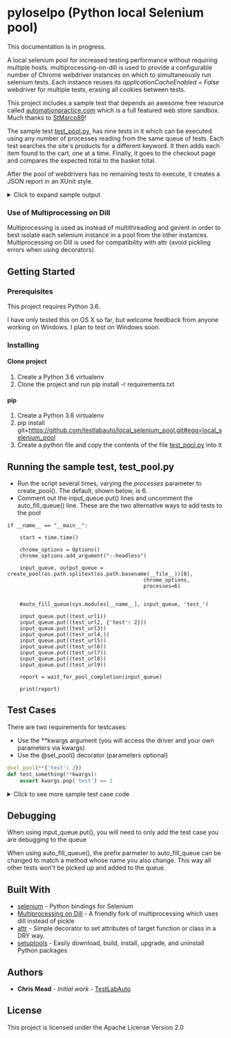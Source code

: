 # pyloselpo (Python local Selenium pool)

This documentation is in progress.

A local selenium pool for increased testing performance without requiring multiple hosts.    multiprocessing-on-dill is used to provide a configurable number of Chrome webdriver instances on which to simultaneously run selenium tests.   Each instance reuses its _applicationCacheEnabled = False_ webdriver for multiple tests, erasing all cookies between tests.

This project includes a sample test that depends an awesome free resource called [automationpractice.com](http://automationpractice.com/index.php) which is a full featured web store sandbox.  Much thanks to [StMarco89](https://github.com/StMarco89/automationpractice.com)!  

The sample test [test_pool.py](https://github.com/testlabauto/local_selenium_pool/blob/master/test_pool.py), has nine tests in it which can be executed using any number of processes reading from the same queue of tests.  Each test searches the site's products for a different keyword.  It then adds each item found to the cart, one at a time.  Finally, it goes to the checkout page and compares the expected total to the basket total.

After the pool of webdrivers has no remaining tests to execute, it creates a JSON report in an XUnit style. 


<details>
  <summary>Click to expand sample output</summary>
  <p>
<!-- the above p cannot start right at the beginning of the line and is mandatory for everything else to work -->

```python
{
    "tests": 9,
    "passed": 7,
    "errors": 1,
    "failed": 1,
    "testcase": [
        [
            {
                "function": "test_url3",
                "process_id": 36593,
                "stdout": [
                    "Starting test_url3",
                    "blouse 1",
                    "blouse $29.00",
                    "Finished test_url3"
                ],
                "passed": true
            },
            {
                "function": "test_url8",
                "process_id": 36593,
                "stdout": [
                    "Starting test_url8",
                    "straps 2",
                    "straps $47.38",
                    "Finished test_url8"
                ],
                "passed": true
            },
            {
                "function": "test_url1",
                "process_id": 36594,
                "stdout": [
                    "Starting test_url1",
                    "dress 7",
                    "Finished test_url1"
                ],
                "passed": false,
                "assertion": "msg 1\nTraceback (most recent call last):\n  File \"/Users/cmead/local_selenium_pool/pyloselpo/selenium_worker.py\", line 58, in execute_job\n    output_queue=self.stdout_queue)\n  File \"/Users/cmead/local_selenium_pool/pyloselpo/decorator.py\", line 18, in decorated_function\n    f(*y, **z)\n  File \"/Users/cmead/local_selenium_pool/test_pool.py\", line 84, in test_url1\n    assert n == 6, \"msg 1\" # wrong on purpose\nAssertionError: msg 1\n"
            },
            {
                "function": "test_url4",
                "process_id": 36596,
                "stdout": [
                    "Starting test_url4",
                    "printed 5",
                    "printed $154.87",
                    "Finished test_url4"
                ],
                "passed": true
            },
            {
                "function": "test_url5",
                "process_id": 36597,
                "stdout": [
                    "Starting test_url5",
                    "summer 4",
                    "summer $94.39",
                    "Finished test_url5"
                ],
                "passed": true
            },
            {
                "function": "test_url2",
                "process_id": 36595,
                "stdout": [
                    "Starting test_url2",
                    "chiffon 2",
                    "chiffon $48.90",
                    "Finished test_url2"
                ],
                "passed": true
            },
            {
                "function": "test_url9",
                "process_id": 36595,
                "stdout": [
                    "Starting test_url9",
                    "evening 1",
                    "evening $52.99",
                    "Finished test_url9"
                ],
                "passed": true
            },
            {
                "function": "test_url6",
                "process_id": 36600,
                "stdout": [
                    "Starting test_url6",
                    "popular 0",
                    "Finished test_url6"
                ],
                "passed": true
            },
            {
                "function": "test_url7",
                "process_id": 36600,
                "stdout": [
                    "Starting test_url7",
                    "faded 1",
                    "faded $18.51",
                    "Finished test_url7"
                ],
                "passed": false,
                "error": "division by zero\nTraceback (most recent call last):\n  File \"/Users/cmead/local_selenium_pool/pyloselpo/selenium_worker.py\", line 58, in execute_job\n    output_queue=self.stdout_queue)\n  File \"/Users/cmead/local_selenium_pool/pyloselpo/decorator.py\", line 18, in decorated_function\n    f(*y, **z)\n  File \"/Users/cmead/local_selenium_pool/test_pool.py\", line 154, in test_url7\n    print(1/0)\nZeroDivisionError: division by zero\n"
            }
        ]
    ],
    "host": "SomebodysMacmini.somewhere.com",
    "duration": 45.529669761657715,
    "name": "test_pool",
    "time": "2018-06-21 15:09:54"
}
```
</p></details>


### Use of Multiprocessing on Dill

Multiprocessing is used as instead of multithreading and gevent in order to best isolate each selenium instance in a pool from the other instances.  Multiprocessing on Dill is used for compatibility with attr (avoid pickling errors when using decorators).

## Getting Started

### Prerequisites
This project requires Python 3.6.  

I have only tested this on OS X so far, but welcome feedback from anyone working on Windows.  I plan to test on Windows soon.

### Installing
#### Clone project

1) Create a Python 3.6 virtualenv
2) Clone the project and run pip install -r requirements.txt 

#### pip
1) Create a Python 3.6 virtualenv
2) pip install git+https://github.com/testlabauto/local_selenium_pool.git#egg=local_selenium_pool
3) Create a python file and copy the contents of the file  [test_pool.py](https://github.com/testlabauto/local_selenium_pool/blob/master/test_pool.py) into it


## Running the sample test, test_pool.py
* Run the script several times, varying the _processes_ parameter to create_pool().  The default, shown below, is 6.
* Comment out the input_queue.put() lines and uncomment the auto_fill_queue() line.  These are the two alternative ways to add tests to the pool

```
if __name__ == "__main__":

    start = time.time()

    chrome_options = Options()
    chrome_options.add_argument("--headless")

    input_queue, output_queue = create_pool(os.path.splitext(os.path.basename(__file__))[0],
                                            chrome_options,
                                            processes=6)


    #auto_fill_queue(sys.modules[__name__], input_queue, 'test_')

    input_queue.put((test_url1))
    input_queue.put((test_url2, {'test': 2}))
    input_queue.put((test_url3))
    input_queue.put((test_url4,))
    input_queue.put((test_url5))
    input_queue.put((test_url6))
    input_queue.put((test_url7))
    input_queue.put((test_url8))
    input_queue.put((test_url9))

    report = wait_for_pool_completion(input_queue)

    print(report)
```

## Test Cases

There are two requirements for testcases:
* Use the **kwargs argument (you will access the driver and your own parameters via kwargs)
* Use the @sel_pool() decorator (parameters optional)
```python
@sel_pool(**{'test': 2})
def test_something(**kwargs):
    assert kwargs.pop('test') == 2
```

<details>
  <summary>Click to see more sample test case code</summary>
  <p>
<!-- the above p cannot start right at the beginning of the line and is mandatory for everything else to work -->

```python

def body(driver, subject):
    driver.get("http://automationpractice.com/")
    time.sleep(1)
    input_element = driver.find_element_by_name("search_query")
    input_element.send_keys(subject)
    input_element.submit()

    pic = 'product-image-container'
    time.sleep(2)

    image_containers = driver.find_elements_by_class_name(pic)
    images = []
    for container in image_containers:
        images.extend(container.find_elements_by_class_name('replace-2x'))

    counter = 0
    cart_added = 0
    for image in images:

        hover = ActionChains(driver).move_to_element(image)
        hover.perform()

        add_to_cart = 'ajax_add_to_cart_button'
        time.sleep(2)

        add_to_cart = driver.find_elements(By.CLASS_NAME, add_to_cart)[counter]
        counter += 1
        try:
            add_to_cart.click()

            continue_shopping = 'continue'

            WebDriverWait(driver, 10).until(
                EC.visibility_of_element_located((By.CLASS_NAME, continue_shopping)))

            continue_button = driver.find_element(By.CLASS_NAME, continue_shopping)

            continue_button.click()
            cart_added += 1
        except Exception as e:
            print(e)

    return cart_added


def body2(driver):
    cart_block = driver.find_elements_by_xpath('//*[@title="View my shopping cart"]')[0]

    hover = ActionChains(driver).move_to_element(cart_block)
    hover.perform()

    boc = 'button_order_cart'
    WebDriverWait(driver, 10).until(
        EC.visibility_of_element_located((By.ID, boc)))

    button_order_cart = driver.find_element(By.ID, boc)
    button_order_cart.click()

    total = 'total_price'
    WebDriverWait(driver, 10).until(
        EC.visibility_of_element_located((By.ID, total)))

    price = driver.find_element(By.ID, total)
    return price.text


@sel_pool()
def test_url1(**kwargs):
    driver = kwargs.pop('driver')
    n = body(driver, "dress")
    print('dress {}'.format(n))
    #assert n == 7
    assert n == 6, "msg 1" # wrong on purpose
    m = body2(driver)
    print('dress {}'.format(m))
    #assert '$198.38' == m
    assert '$197.38' == m, 'found {}'.format(m) # wrong on purpose


@sel_pool()
def test_url2(**kwargs):
    assert kwargs.pop('test') == 2
    driver = kwargs.pop('driver')
    n = body(driver, "chiffon")
    print('chiffon {}'.format(n))
    assert n == 2
    m = body2(driver)
    print('chiffon {}'.format(m))
    assert '$48.90' == m, 'found {}'.format(m)
```
</p></details>

## Debugging

When using input_queue.put(), you will need to only add the test case you are debugging to the queue 

When using auto_fill_queue(), the prefix parmeter to auto_fill_queue can be changed to match a method whose name you also change.  This way all other tests won't be picked up and added to the queue.

## Built With

* [selenium](https://pypi.org/project/selenium/) - Python bindings for Selenium
* [Multiprocessing on Dill](https://pypi.org/project/multiprocessing_on_dill/) - A friendly fork of multiprocessing which uses dill instead of pickle
* [attr](https://pypi.org/project/attr/) - Simple decorator to set attributes of target function or class in a DRY way.
* [setuptools](https://pypi.org/project/setuptools/) - Easily download, build, install, upgrade, and uninstall Python packages


## Authors

* **Chris Mead** - *Initial work* - [TestLabAuto](https://github.com/testlabauto)

## License

This project is licensed under the Apache License Version 2.0

